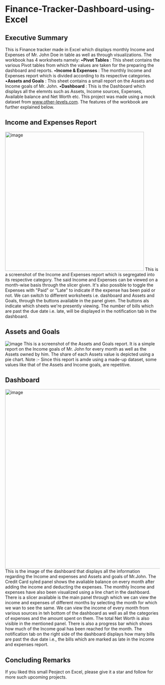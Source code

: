 # Finance-Tracker-Dashboard-using-Excel

## Executive Summary

This is Finance tracker made in Excel which displays monthly Income and Expenses of Mr. John Doe 
in table as well as through visualizations.
The workbook has 4 worksheets namely:
    •**Pivot Tables** : This sheet contains the various Pivot tables from which the values are taken for the preparing the dashboard and reports.
    •**Income & Expenses** : The monthly Income and Expenses report which is divided according to its respective categories.
    •**Assets and Goals** : This sheet contains a small report on the Assets and Income goals of Mr. John.
    •**Dashboard** : This is the Dashboard which displays all the elemnts such as Assets, Income sources, Expenses, Available balance and Net Worth etc.
This project was made using a mock dataset from www.other-levels.com.
The features of the workbook are further explained below.

## Income and Expenses Report

<img width="452" alt="image" src="https://user-images.githubusercontent.com/91539490/203093280-2bc0f102-b0ff-4291-8927-d317adc41b26.png">
This is a screenshot of the Income and Expenses report which is segregated into its respective category.
The said Income and Expenses can be viewed on a month-wise basis through the slicer given. It's also possible to toggle the Expenses with "Paid" or "Late" to indicate if the expense has been paid or not. We can switch to different worksheets i.e. dashboard and Assets and Goals, through the buttons available in the panel given. The buttons als indicate which sheets we're presently viewing.
The number of bills which are past the due date i.e. late, will be displayed in the notification tab in the dashboard. 


## Assets and Goals

![image](https://user-images.githubusercontent.com/91539490/203098523-8db0954f-230a-40ca-81e0-319e2c0355b2.png)
This is a screenshot of the Assets and Goals report.
It is a simple report on the Income goals of Mr. John for every month as well as the Assets owned by him. The share of each Assets value is depicted using a pie chart.
Note :- Since this report is amde using a made-up dataset, some values like that of the Assets and Income goals, are repetitive.


## Dashboard

<img width="583" alt="image" src="https://user-images.githubusercontent.com/91539490/203107959-47a18649-0626-4916-b9af-4b60d58252c9.png">
This is the image of the dashboard that displays all the information regarding the Income and expenses and Assets and goals of Mr.John.
The Credit Card syled panel shows the avaliable balance on every month after adding the income and deducting the expenses. The monthly Income and expenses have also been visualized using a line chart in the dashboard.
There is a slicer available is the main panel through which we can view the income and expenses of different months by selecting the month for which we wan to see the same. We can view the income of every month from various sources in teh bottom of the dashboard as well as all the categories of expenses and the amount spent on them. The total Net Worth is also visible in the mentioned panel.
There is also a progress bar which shows how much of the Income goal has been reached for the month.
The notification tab on the right side of the dashboard displays how many bills are past the due date i.e., the bills which are marked as late in the income and expenses report.


## Concluding Remarks

If you liked this small Peoject on Excel, please give it a star and follow for more such upcoming projects.
